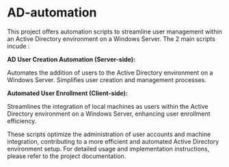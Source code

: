 # AD-automation



This project offers automation scripts to streamline user management within an Active Directory environment on a Windows Server. The 2 main scripts incude :

**AD User Creation Automation (Server-side):**

Automates the addition of users to the Active Directory environment on a Windows Server. Simplifies user creation and management processes.

**Automated User Enrollment (Client-side):**

Streamlines the integration of local machines as users within the Active Directory environment on a Windows Server, enhancing user enrollment efficiency.

These scripts optimize the administration of user accounts and machine integration, contributing to a more efficient and automated Active Directory environment setup. For detailed usage and implementation instructions, please refer to the project documentation.
